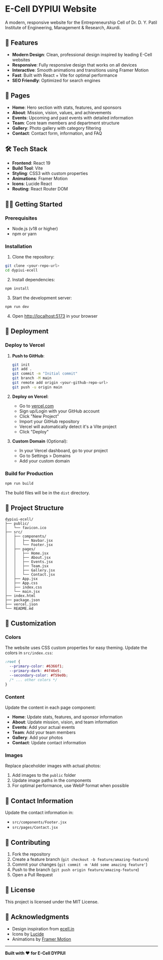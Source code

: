 # E-Cell DYPIUI Website

A modern, responsive website for the Entrepreneurship Cell of Dr. D. Y. Patil Institute of Engineering, Management & Research, Akurdi.

## 🚀 Features

- **Modern Design**: Clean, professional design inspired by leading E-Cell websites
- **Responsive**: Fully responsive design that works on all devices
- **Interactive**: Smooth animations and transitions using Framer Motion
- **Fast**: Built with React + Vite for optimal performance
- **SEO Friendly**: Optimized for search engines

## 📱 Pages

- **Home**: Hero section with stats, features, and sponsors
- **About**: Mission, vision, values, and achievements
- **Events**: Upcoming and past events with detailed information
- **Team**: Core team members and department structure
- **Gallery**: Photo gallery with category filtering
- **Contact**: Contact form, information, and FAQ

## 🛠️ Tech Stack

- **Frontend**: React 19
- **Build Tool**: Vite
- **Styling**: CSS3 with custom properties
- **Animations**: Framer Motion
- **Icons**: Lucide React
- **Routing**: React Router DOM

## 🏃‍♂️ Getting Started

### Prerequisites

- Node.js (v18 or higher)
- npm or yarn

### Installation

1. Clone the repository:
```bash
git clone <your-repo-url>
cd dypiui-ecell
```

2. Install dependencies:
```bash
npm install
```

3. Start the development server:
```bash
npm run dev
```

4. Open [http://localhost:5173](http://localhost:5173) in your browser

## 🚀 Deployment

### Deploy to Vercel

1. **Push to GitHub**:
   ```bash
   git init
   git add .
   git commit -m "Initial commit"
   git branch -M main
   git remote add origin <your-github-repo-url>
   git push -u origin main
   ```

2. **Deploy on Vercel**:
   - Go to [vercel.com](https://vercel.com)
   - Sign up/Login with your GitHub account
   - Click "New Project"
   - Import your GitHub repository
   - Vercel will automatically detect it's a Vite project
   - Click "Deploy"

3. **Custom Domain** (Optional):
   - In your Vercel dashboard, go to your project
   - Go to Settings > Domains
   - Add your custom domain

### Build for Production

```bash
npm run build
```

The build files will be in the `dist` directory.

## 📁 Project Structure

```
dypiui-ecell/
├── public/
│   └── favicon.ico
├── src/
│   ├── components/
│   │   ├── Navbar.jsx
│   │   └── Footer.jsx
│   ├── pages/
│   │   ├── Home.jsx
│   │   ├── About.jsx
│   │   ├── Events.jsx
│   │   ├── Team.jsx
│   │   ├── Gallery.jsx
│   │   └── Contact.jsx
│   ├── App.jsx
│   ├── App.css
│   ├── index.css
│   └── main.jsx
├── index.html
├── package.json
├── vercel.json
└── README.md
```

## 🎨 Customization

### Colors

The website uses CSS custom properties for easy theming. Update the colors in `src/index.css`:

```css
:root {
  --primary-color: #6366f1;
  --primary-dark: #4f46e5;
  --secondary-color: #f59e0b;
  /* ... other colors */
}
```

### Content

Update the content in each page component:
- **Home**: Update stats, features, and sponsor information
- **About**: Update mission, vision, and team information
- **Events**: Add your actual events
- **Team**: Add your team members
- **Gallery**: Add your photos
- **Contact**: Update contact information

### Images

Replace placeholder images with actual photos:
1. Add images to the `public` folder
2. Update image paths in the components
3. For optimal performance, use WebP format when possible

## 📧 Contact Information

Update the contact information in:
- `src/components/Footer.jsx`
- `src/pages/Contact.jsx`

## 🤝 Contributing

1. Fork the repository
2. Create a feature branch (`git checkout -b feature/amazing-feature`)
3. Commit your changes (`git commit -m 'Add some amazing feature'`)
4. Push to the branch (`git push origin feature/amazing-feature`)
5. Open a Pull Request

## 📄 License

This project is licensed under the MIT License.

## 🙏 Acknowledgments

- Design inspiration from [ecell.in](https://ecell.in)
- Icons by [Lucide](https://lucide.dev)
- Animations by [Framer Motion](https://framer.com/motion)

---

**Built with ❤️ for E-Cell DYPIUI**